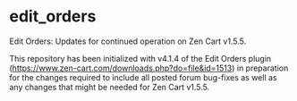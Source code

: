 # edit_orders
Edit Orders: Updates for continued operation on Zen Cart v1.5.5.

This repository has been initialized with v4.1.4 of the Edit Orders plugin (https://www.zen-cart.com/downloads.php?do=file&id=1513) in preparation for the changes required to include all posted forum bug-fixes as well as any changes that might be needed for Zen Cart v1.5.5.
